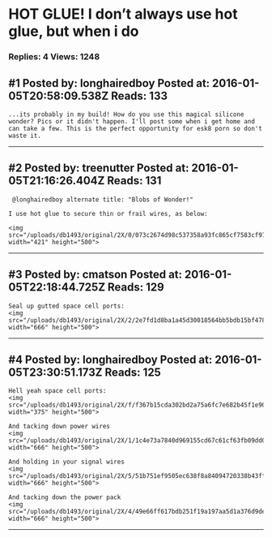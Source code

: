 # HOT GLUE! I don&rsquo;t always use hot glue, but when i do

### Replies: 4 Views: 1248

## \#1 Posted by: longhairedboy Posted at: 2016-01-05T20:58:09.538Z Reads: 133

```
...its probably in my build! How do you use this magical silicone wonder? Pics or it didn't happen. I'll post some when i get home and can take a few. This is the perfect opportunity for esk8 porn so don't waste it.
```

---
## \#2 Posted by: treenutter Posted at: 2016-01-05T21:16:26.404Z Reads: 131

```
 @longhairedboy alternate title: "Blobs of Wonder!" 

I use hot glue to secure thin or frail wires, as below:

<img src="/uploads/db1493/original/2X/0/073c2674d98c537358a93fc865cf7583cf977eab.jpg" width="421" height="500">
```

---
## \#3 Posted by: cmatson Posted at: 2016-01-05T22:18:44.725Z Reads: 129

```
Seal up gutted space cell ports:
<img src="/uploads/db1493/original/2X/2/2e7fd1d8ba1a45d30018564bb5bdb15bf478a520.jpg" width="666" height="500">
```

---
## \#4 Posted by: longhairedboy Posted at: 2016-01-05T23:30:51.173Z Reads: 125

```
Hell yeah space cell ports: 
<img src="/uploads/db1493/original/2X/f/f367b15cda302bd2a75a6fc7e682b45f1e90dda0.jpeg" width="375" height="500">

And tacking down power wires 
<img src="/uploads/db1493/original/2X/1/1c4e73a7840d969155cd67c61cf63fb09dd09276.jpeg" width="666" height="500">

And holding in your signal wires
<img src="/uploads/db1493/original/2X/5/51b751ef9505ec638f8a84094720338b43ffbf71.jpeg" width="666" height="500">

And tacking down the power pack
<img src="/uploads/db1493/original/2X/4/49e66ff617bdb251f19a197aa5d1a376d9def581.jpeg" width="666" height="500">
```

---
